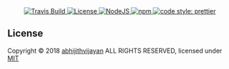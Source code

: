 <div align="center">
  <a href="https://travis-ci.org/abhijithvijayan/abhijithvijayan.me">
    <img src="https://api.travis-ci.org/abhijithvijayan/abhijithvijayan.me.svg?branch=master" alt="Travis Build" />
  </a>
  <a href="https://github.com/abhijithvijayan/website/blob/master/LICENSE">
    <img src="https://img.shields.io/badge/license-MIT-blue.svg" alt="License" />
  </a>
  <a href="https://nodejs.org/en/download/">
    <img src="https://img.shields.io/badge/node%40LTS-%3E%3D8.12.0%20-orange.svg" alt="NodeJS" />
  </a>
  <a href="https://www.npmjs.com/get-npm">
    <img src="https://img.shields.io/badge/npm-%3E%3D6.4.1-lightgrey.svg" alt="npm" />
  </a>
  <a href="https://github.com/prettier/prettier">
    <img src="https://img.shields.io/badge/code_style-prettier-ff69b4.svg" alt="code style: prettier" />
  </a>
</div>

## License

Copyright © 2018 [abhijithvijayan](https://abhijithvijayan.me) ALL RIGHTS RESERVED, licensed under [MIT](https://github.com/abhijithvijayan/website/blob/master/LICENSE)